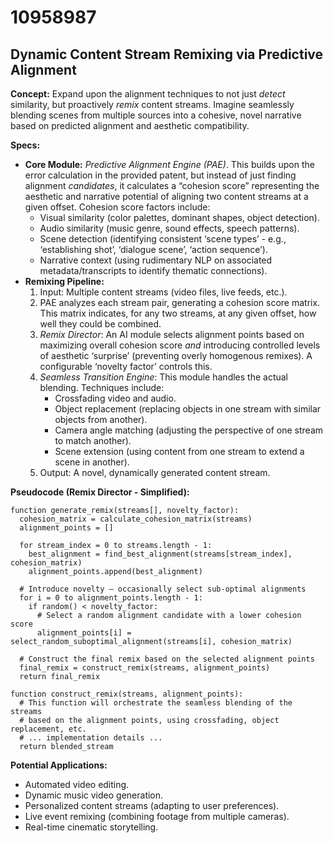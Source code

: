 # 10958987

## Dynamic Content Stream Remixing via Predictive Alignment

**Concept:** Expand upon the alignment techniques to not just *detect* similarity, but proactively *remix* content streams. Imagine seamlessly blending scenes from multiple sources into a cohesive, novel narrative based on predicted alignment and aesthetic compatibility.

**Specs:**

*   **Core Module:** *Predictive Alignment Engine (PAE)*. This builds upon the error calculation in the provided patent, but instead of just finding alignment *candidates*, it calculates a “cohesion score” representing the aesthetic and narrative potential of aligning two content streams at a given offset. Cohesion score factors include:
    *   Visual similarity (color palettes, dominant shapes, object detection).
    *   Audio similarity (music genre, sound effects, speech patterns).
    *   Scene detection (identifying consistent ‘scene types’ - e.g., ‘establishing shot’, ‘dialogue scene’, ‘action sequence’).
    *   Narrative context (using rudimentary NLP on associated metadata/transcripts to identify thematic connections).
*   **Remixing Pipeline:**
    1.  Input: Multiple content streams (video files, live feeds, etc.).
    2.  PAE analyzes each stream pair, generating a cohesion score matrix. This matrix indicates, for any two streams, at any given offset, how well they could be combined.
    3.  *Remix Director*: An AI module selects alignment points based on maximizing overall cohesion score *and* introducing controlled levels of aesthetic ‘surprise’ (preventing overly homogenous remixes). A configurable ‘novelty factor’ controls this.
    4.  *Seamless Transition Engine*: This module handles the actual blending. Techniques include:
        *   Crossfading video and audio.
        *   Object replacement (replacing objects in one stream with similar objects from another).
        *   Camera angle matching (adjusting the perspective of one stream to match another).
        *   Scene extension (using content from one stream to extend a scene in another).
    5.  Output: A novel, dynamically generated content stream.

**Pseudocode (Remix Director - Simplified):**

```
function generate_remix(streams[], novelty_factor):
  cohesion_matrix = calculate_cohesion_matrix(streams)
  alignment_points = []

  for stream_index = 0 to streams.length - 1:
    best_alignment = find_best_alignment(streams[stream_index], cohesion_matrix)
    alignment_points.append(best_alignment)

  # Introduce novelty – occasionally select sub-optimal alignments
  for i = 0 to alignment_points.length - 1:
    if random() < novelty_factor:
      # Select a random alignment candidate with a lower cohesion score
      alignment_points[i] = select_random_suboptimal_alignment(streams[i], cohesion_matrix)

  # Construct the final remix based on the selected alignment points
  final_remix = construct_remix(streams, alignment_points)
  return final_remix

function construct_remix(streams, alignment_points):
  # This function will orchestrate the seamless blending of the streams
  # based on the alignment points, using crossfading, object replacement, etc.
  # ... implementation details ...
  return blended_stream
```

**Potential Applications:**

*   Automated video editing.
*   Dynamic music video generation.
*   Personalized content streams (adapting to user preferences).
*   Live event remixing (combining footage from multiple cameras).
*   Real-time cinematic storytelling.